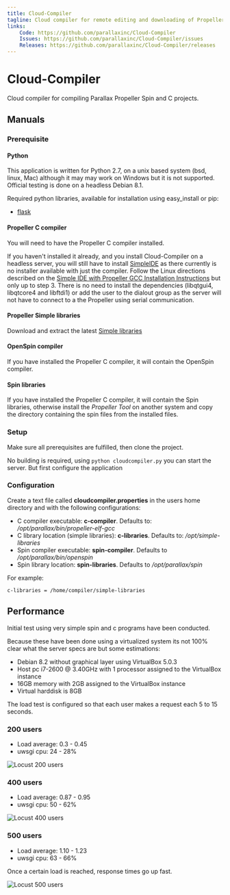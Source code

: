 ```yaml
---
title: Cloud-Compiler
tagline: Cloud compiler for remote editing and downloading of Propeller GCC
links:
    Code: https://github.com/parallaxinc/Cloud-Compiler
    Issues: https://github.com/parallaxinc/Cloud-Compiler/issues
    Releases: https://github.com/parallaxinc/Cloud-Compiler/releases
---
```

# Cloud-Compiler
Cloud compiler for compiling Parallax Propeller Spin and C projects.

## Manuals
### Prerequisite

#### Python
This application is written for Python 2.7, on a unix based system (bsd, linux, Mac) although it may may work on Windows but it is not supported.
Official testing is done on a headless Debian 8.1.

Required python libraries, available for installation using easy_install or pip:

- [flask](http://flask.pocoo.org/docs/0.10/installation/)

#### Propeller C compiler
You will need to have the Propeller C compiler installed. 

If you haven't installed it already, and you install Cloud-Compiler on a headless server, you will still have to install [SimpleIDE](http://learn.parallax.com/propeller-c-set-simpleide/linux) as there currently is no installer available with just the compiler.
Follow the Linux directions described on the [Simple IDE with Propeller GCC Installation Instructions](https://d9d46cb6fc558ba1db5c3aa51f1eb3a56e713404.googledrive.com/host/0B8ruEl5BL0dfZzZfdHRiX2pYNm8/Installation_Instructions.pdf) but only up to step 3.
There is no need to install the dependencies (libqtgui4, libqtcore4 and libftdi1) or add the user to the dialout group as the server will not have to connect to a the Propeller using serial communication.
 
#### Propeller Simple libraries
Download and extract the latest [Simple libraries](http://learn.parallax.com/propeller-c-set-simpleide/update-your-learn-folder)

#### OpenSpin compiler
If you have installed the Propeller C compiler, it will contain the OpenSpin compiler.

#### Spin libraries
If you have installed the Propeller C compiler, it will contain the Spin libraries, otherwise install the *Propeller Tool* on another system and copy the directory containing the spin files from the installed files. 

### Setup
Make sure all prerequisites are fulfilled, then clone the project.

No building is required, using `python cloudcompiler.py` you can start the server. But first configure the application

### Configuration

Create a text file called **cloudcompiler.properties** in the users home directory and with the following configurations:
 
- C compiler executable: **c-compiler**. Defaults to: */opt/parallax/bin/propeller-elf-gcc*
- C library location (simple libraries): **c-libraries**. Defaults to: */opt/simple-libraries*
- Spin compiler executable: **spin-compiler**. Defaults to */opt/parallax/bin/openspin*
- Spin library location: **spin-libraries**. Defaults to */opt/parallax/spin*

For example:

```
c-libraries = /home/compiler/simple-libraries
```


## Performance

Initial test using very simple spin and c programs have been conducted.

Because these have been done using a virtualized system its not 100% clear what the server specs are but some estimations:

- Debian 8.2 without graphical layer using VirtualBox 5.0.3
- Host pc i7-2600 @ 3.40GHz with 1 processor assigned to the VirtualBox instance
- 16GB memory with 2GB assigned to the VirtualBox instance
- Virtual harddisk is 8GB

The load test is configured so that each user makes a request each 5 to 15 seconds.

### 200 users

- Load average: 0.3 - 0.45
- uwsgi cpu: 24 - 28%

![Locust 200 users](https://github.com/parallaxinc/Cloud-Compiler/raw/master//locust200.png)

### 400 users

- Load average: 0.87 - 0.95
- uwsgi cpu: 50 - 62%

![Locust 400 users](https://github.com/parallaxinc/Cloud-Compiler/raw/master//locust400.png)


### 500 users

- Load average: 1.10 - 1.23
- uwsgi cpu: 63 - 66%

Once a certain load is reached, response times go up fast.

![Locust 500 users](https://github.com/parallaxinc/Cloud-Compiler/raw/master//locust500.png)

